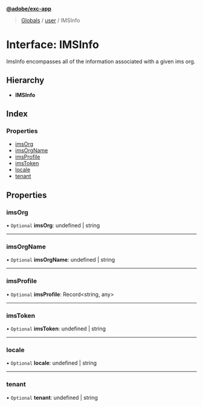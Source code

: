 **[@adobe/exc-app](../README.md)**

> [Globals](../README.md) / [user](../modules/user.md) / IMSInfo

# Interface: IMSInfo

ImsInfo encompasses all of the information associated with a given ims org.

## Hierarchy

* **IMSInfo**

## Index

### Properties

* [imsOrg](user.imsinfo.md#imsorg)
* [imsOrgName](user.imsinfo.md#imsorgname)
* [imsProfile](user.imsinfo.md#imsprofile)
* [imsToken](user.imsinfo.md#imstoken)
* [locale](user.imsinfo.md#locale)
* [tenant](user.imsinfo.md#tenant)

## Properties

### imsOrg

• `Optional` **imsOrg**: undefined \| string

___

### imsOrgName

• `Optional` **imsOrgName**: undefined \| string

___

### imsProfile

• `Optional` **imsProfile**: Record\<string, any>

___

### imsToken

• `Optional` **imsToken**: undefined \| string

___

### locale

• `Optional` **locale**: undefined \| string

___

### tenant

• `Optional` **tenant**: undefined \| string
